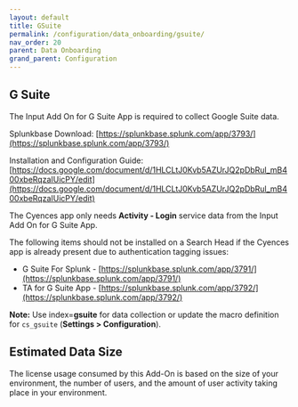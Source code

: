 ```yaml
---
layout: default
title: GSuite
permalink: /configuration/data_onboarding/gsuite/
nav_order: 20
parent: Data Onboarding
grand_parent: Configuration
---
```



## **G Suite**

The Input Add On for G Suite App is required to collect Google Suite data. 

Splunkbase Download: 
[https://splunkbase.splunk.com/app/3793/](https://splunkbase.splunk.com/app/3793/) 

Installation and Configuration Guide:
[https://docs.google.com/document/d/1HLCLtJ0Kvb5AZUrJQ2pDbRul_mB400xbeRqzaIUicPY/edit](https://docs.google.com/document/d/1HLCLtJ0Kvb5AZUrJQ2pDbRul_mB400xbeRqzaIUicPY/edit) 

The Cyences app only needs **Activity - Login** service data from the Input Add On for G Suite App. 

The following items should not be installed on a Search Head if the Cyences app is already present due to authentication tagging issues:
* G Suite For Splunk - 
[https://splunkbase.splunk.com/app/3791/](https://splunkbase.splunk.com/app/3791/) 
* TA for G Suite App - 
[https://splunkbase.splunk.com/app/3792/](https://splunkbase.splunk.com/app/3792/) 

**Note:** Use index=**gsuite** for data collection or update the macro definition for `cs_gsuite` (**Settings > Configuration**).

## Estimated Data Size

The license usage consumed by this Add-On is based on the size of your environment, the number of users, and the amount of user activity taking place in your environment.
